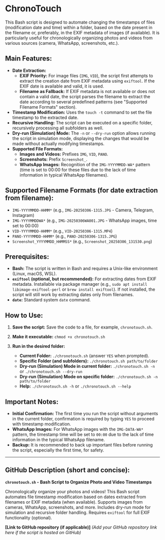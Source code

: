 # ChronoTouch

This Bash script is designed to automate changing the timestamps of files (modification date and time) within a folder, based on the date present in the filename or, preferably, in the EXIF metadata of images (if available). It is particularly useful for chronologically organizing photos and videos from various sources (camera, WhatsApp, screenshots, etc.).

## Main Features:

*   **Date Extraction:**
    *   **EXIF Priority:** For image files (`IMG`, `VID`), the script first attempts to extract the creation date from EXIF metadata using `exiftool`. If the EXIF date is available and valid, it is used.
    *   **Filename as Fallback:** If EXIF metadata is not available or does not contain a valid date, the script parses the filename to extract the date according to several predefined patterns (see "Supported Filename Formats" section).
*   **Timestamp Modification:** Uses the `touch -t` command to set the file timestamp to the extracted date.
*   **Recursive Handling:** The script can be executed on a specific folder, recursively processing all subfolders as well.
*   **Dry-run (Simulation) Mode:** The `-n` or `--dry-run` option allows running the script in simulation mode, displaying the changes that would be made without actually modifying timestamps.
*   **Supported File Formats:**
    *   **Images and Videos:** Prefixes `IMG`, `VID`, `PANO`.
    *   **Screenshots:** Prefix `Screenshot_`.
    *   **WhatsApp Images:** Recognition of the `IMG-YYYYMMDD-WA*` pattern (time is set to 00:00 for these files due to the lack of time information in typical WhatsApp filenames).

## Supported Filename Formats (for date extraction from filename):

*   `IMG-YYYYMMDD-HHMM*` (e.g., `IMG-20250306-1315.JPG` - Camera, Telegram, Instagram)
*   `IMG-YYYYMMDDWA*` (e.g., `IMG-20250306WA001.JPG` - WhatsApp images, time set to 00:00)
*   `VID-YYYYMMDD-HHMM*` (e.g., `VID-20250306-1315.MP4`)
*   `PANO-YYYYMMDD-HHMM*` (e.g., `PANO-20250306-1315.JPG`)
*   `Screenshot_YYYYMMDD_HHMMSS*` (e.g., `Screenshot_20250306_131530.png`)

## Prerequisites:

*   **Bash:** The script is written in Bash and requires a Unix-like environment (Linux, macOS, WSL).
*   **`exiftool` (optional, but recommended):** For extracting dates from EXIF metadata. Installable via package manager (e.g., `sudo apt install libimage-exiftool-perl` or `brew install exiftool`). If not installed, the script will still work by extracting dates only from filenames.
*   **`date`:** Standard system `date` command.

## How to Use:

1.  **Save the script:** Save the code to a file, for example, `chronotouch.sh`.
2.  **Make it executable:** `chmod +x chronotouch.sh`
3.  **Run in the desired folder:**

    *   **Current Folder:** `./chronotouch.sh` (answer `YES` when prompted).
    *   **Specific Folder (and subfolders):** `./chronotouch.sh path/to/folder`
    *   **Dry-run (Simulation) Mode in current folder:** `./chronotouch.sh -n` or `./chronotouch.sh --dry-run`
    *   **Dry-run (Simulation) Mode on specific folder:** `./chronotouch.sh -n path/to/folder`
    *   **Help:** `./chronotouch.sh -h` or `./chronotouch.sh --help`

## Important Notes:

*   **Initial Confirmation:** The first time you run the script without arguments in the current folder, confirmation is required by typing `YES` to proceed with timestamp modification.
*   **WhatsApp Images:** For WhatsApp images with the `IMG-DATA-WA*` pattern, the timestamp time will be set to `00:00` due to the lack of time information in the typical WhatsApp filename.
*   **Backup:** It is recommended to back up important files before running the script, especially the first time, for safety.

---

## GitHub Description (short and concise):

**`chronotouch.sh` - Bash Script to Organize Photo and Video Timestamps**

Chronologically organize your photos and videos! This Bash script automates file timestamp modification based on dates extracted from filenames or EXIF metadata (when available). Supports images from cameras, WhatsApp, screenshots, and more. Includes dry-run mode for simulation and recursive folder handling. Requires `exiftool` for full EXIF functionality (optional).

**[Link to GitHub repository (if applicable)]**  *(Add your GitHub repository link here if the script is hosted on GitHub)*
